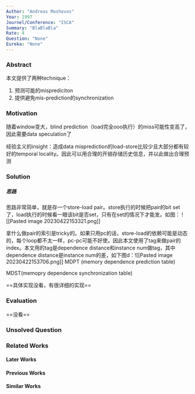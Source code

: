 ```yaml
---
Author: "Andreas Moshovos"
Year: 1997
Journel/Conference: "ISCA"
Summary: "BlaBlaBla"
Rate: 4
Question: "None"
Eureka: "None"
---
```

### Abstract
本文提供了两种technique：
1. 预测可能的misprediciton
2. 提供避免mis-prediction的synchronization

### Motivation
随着window变大，blind prediction（load完全ooo执行）的miss可能性变高了，因此需要data  speculation了

经验主义的insight：造成data misprediction的load-store比较少且大部分都有较好的temporal locality。因此可以用合理的开销存储历史信息，并以此做出合理预测

### Solution
##### 思路
思路非常简单，就是存一个store-load pair。store执行的时候把pair的bit set了，load执行的时候看一眼该bit是否set，只有在set的情况下才能发。如图：
![[Pasted image 20230422153321.png]]

拿什么做pair的索引是tricky的。如果只用pc的话，store-load的依赖可能是动态的，每个loop都不太一样，pc-pc可能不好使。因此本文使用了tag来做pair的index。本文用的tag是dependence distance和instance num做tag，其中dependence distance是instance num的差，如下图d：![[Pasted image 20230422153706.png]]
MDPT (memory dependence prediction table)

MDST(memopry dependence synchronization table)

==具体实现没看，有很详细的实现==

### Evaluation
==没看==

### Unsolved Question


### Related Works
#### Later Works

#### Previous Works

#### Similar Works
